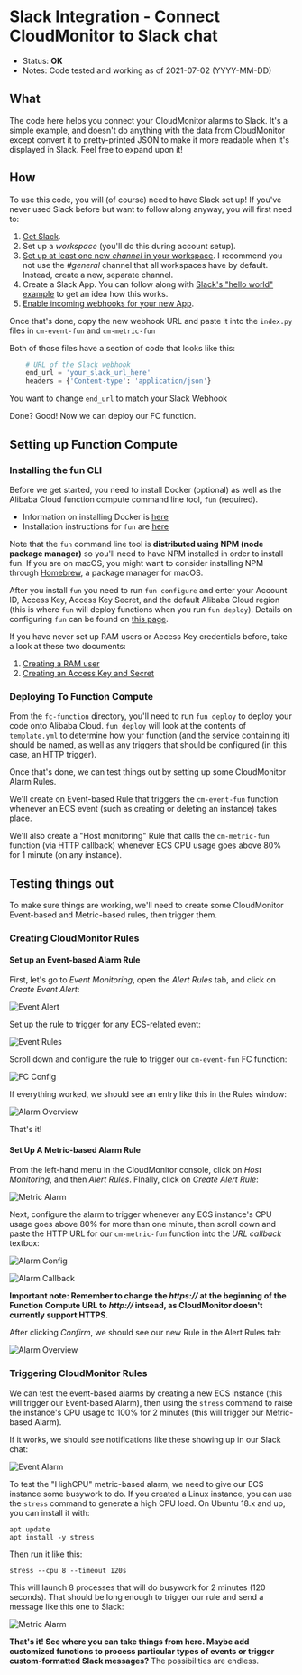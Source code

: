 # Slack Integration - Connect CloudMonitor to Slack chat

- Status: **OK**
- Notes: Code tested and working as of 2021-07-02 (YYYY-MM-DD)

## What

The code here helps you connect your CloudMonitor alarms to Slack. It's a simple example, and doesn't do anything with the data from CloudMonitor except convert it to pretty-printed JSON to make it more readable when it's displayed in Slack. Feel free to expand upon it!  

## How

To use this code, you will (of course) need to have Slack set up! If you've never used Slack before but want to follow along anyway, you will first need to:

1. [Get Slack](https://slack.com/get-started#/createnew).
2. Set up a *workspace* (you'll do this during account setup).
3. [Set up at least one new *channel* in your workspace](https://slack.com/intl/en-cn/help/articles/201402297-Create-a-channel). I recommend you not use the *#general* channel that all workspaces have by default. Instead, create a new, separate channel.
4. Create a Slack App. You can follow along with [Slack's "hello world" example](https://api.slack.com/tutorials/hello-world-bolt) to get an idea how this works.
5. [Enable incoming webhooks for your new App](https://api.slack.com/messaging/webhooks).

Once that's done, copy the new webhook URL and paste it into the `index.py` files in `cm-event-fun` and `cm-metric-fun`

Both of those files have a section of code that looks like this:

```python
    # URL of the Slack webhook
    end_url = 'your_slack_url_here'
    headers = {'Content-type': 'application/json'}
```

You want to change `end_url` to match your Slack Webhook

Done? Good! Now we can deploy our FC function. 

## Setting up Function Compute

### Installing the fun CLI

Before we get started, you need to install Docker (optional) as well as the Alibaba Cloud function compute command line tool, `fun` (required). 

- Information on installing Docker is [here](https://docs.docker.com/get-docker/)
- Installation instructions for `fun` are [here](https://www.alibabacloud.com/help/doc-detail/161136.htm)

Note that the `fun` command line tool is **distributed using NPM (node package manager)** so you'll need to have NPM installed in order to install fun. If you are on macOS, you might want to consider installing NPM through [Homebrew](https://brew.sh/), a package manager for macOS. 

After you install `fun` you need to run `fun configure` and enter your Account ID, Access Key, Access Key Secret, and the default Alibaba Cloud region (this is where `fun` will deploy functions when you run `fun deploy`). Details on configuring `fun` can be found on [this page](https://www.alibabacloud.com/help/doc-detail/146702.htm). 

If you have never set up RAM users or Access Key credentials before, take a look at these two documents:

1. [Creating a RAM user](https://www.alibabacloud.com/help/doc-detail/93720.htm)
2. [Creating an Access Key and Secret](https://www.alibabacloud.com/help/doc-detail/53045.htm)

### Deploying To Function Compute

From the `fc-function` directory, you'll need to run `fun deploy` to deploy your code onto Alibaba Cloud. `fun deploy` will look at the contents of `template.yml` to determine how your function (and the service containing it) should be named, as well as any triggers that should be configured (in this case, an HTTP trigger). 

Once that's done, we can test things out by setting up some CloudMonitor Alarm Rules. 

We'll create on Event-based Rule that triggers the `cm-event-fun` function whenever an ECS event (such as creating or deleting an instance) takes place.

We'll also create a "Host monitoring" Rule that calls the `cm-metric-fun` function (via HTTP callback) whenever ECS CPU usage goes above 80% for 1 minute (on any instance).

## Testing things out

To make sure things are working, we'll need to create some CloudMonitor Event-based and Metric-based rules, then trigger them. 

### Creating CloudMonitor Rules

#### Set up an Event-based Alarm Rule

First, let's go to *Event Monitoring*, open the *Alert Rules* tab, and click on *Create Event Alert*:

![Event Alert](images/21_event_alert.png)

Set up the rule to trigger for any ECS-related event:

![Event Rules](images/22_event_rules.png)

Scroll down and configure the rule to trigger our `cm-event-fun` FC function:

![FC Config](images/23_fc_config.png)

If everything worked, we should see an entry like this in the Rules window:

![Alarm Overview](images/24_finished_event_alarm.png)

That's it! 

#### Set Up A Metric-based Alarm Rule

From the left-hand menu in the CloudMonitor console, click on *Host Monitoring*, and then *Alert Rules*. FInally, click on *Create Alert Rule*:

![Metric Alarm](images/25_metric_alarm.png)

Next, configure the alarm to trigger whenever any ECS instance's CPU usage goes above 80% for more than one minute, then scroll down and paste the HTTP URL for our `cm-metric-fun` function into the *URL callback* textbox:

![Alarm Config](images/26_alarm_config.png)

![Alarm Callback](images/27_callback.png)

**Important note: Remember to change the *https://* at the beginning of the Function Compute URL to *http://* intsead, as CloudMonitor doesn't currently support HTTPS**.

After clicking *Confirm*, we should see our new Rule in the Alert Rules tab:

![Alarm Overview](images/28_alarm_final.png)

### Triggering CloudMonitor Rules

We can test the event-based alarms by creating a new ECS instance (this will trigger our Event-based Alarm), then using the `stress` command to raise the instance's CPU usage to 100% for 2 minutes (this will trigger our Metric-based Alarm).

If it works, we should see notifications like these showing up in our Slack chat:

![Event Alarm](images/29_event_alarm.png)

To test the "HighCPU" metric-based alarm, we need to give our ECS instance some busywork to do. If you created a Linux instance, you can use the `stress` command to generate a high CPU load. On Ubuntu 18.x and up, you can install it with:

```
apt update
apt install -y stress
```

Then run it like this:

```
stress --cpu 8 --timeout 120s
```

This will launch 8 processes that will do busywork for 2 minutes (120 seconds). That should be long enough to trigger our rule and send a message like this one to Slack:

![Metric Alarm](images/30_metric_alarm.png)

**That's it! See where you can take things from here. Maybe add customized functions to process particular types of events or trigger custom-formatted Slack messages?** The possibilities are endless.

